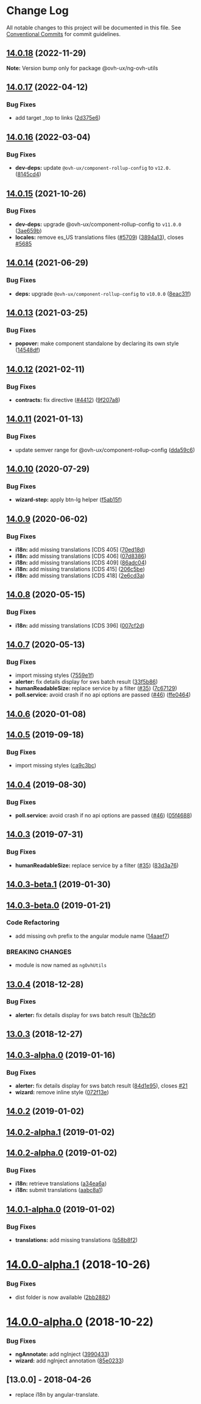 # Change Log

All notable changes to this project will be documented in this file.
See [Conventional Commits](https://conventionalcommits.org) for commit guidelines.

## [14.0.18](https://github.com/ovh/manager/compare/@ovh-ux/ng-ovh-utils@14.0.17...@ovh-ux/ng-ovh-utils@14.0.18) (2022-11-29)

**Note:** Version bump only for package @ovh-ux/ng-ovh-utils





## [14.0.17](https://github.com/ovh/manager/compare/@ovh-ux/ng-ovh-utils@14.0.16...@ovh-ux/ng-ovh-utils@14.0.17) (2022-04-12)


### Bug Fixes

* add target _top to links ([2d375e6](https://github.com/ovh/manager/commit/2d375e6ac23773f6d4f9780aa3fa8df903692adc))



## [14.0.16](https://github.com/ovh/manager/compare/@ovh-ux/ng-ovh-utils@14.0.15...@ovh-ux/ng-ovh-utils@14.0.16) (2022-03-04)


### Bug Fixes

* **dev-deps:** update `@ovh-ux/component-rollup-config` to `v12.0.` ([8145cd4](https://github.com/ovh/manager/commit/8145cd44a34cec071db4b5267182705625951077))



## [14.0.15](https://github.com/ovh/manager/compare/@ovh-ux/ng-ovh-utils@14.0.14...@ovh-ux/ng-ovh-utils@14.0.15) (2021-10-26)


### Bug Fixes

* **dev-deps:** upgrade @ovh-ux/component-rollup-config to `v11.0.0` ([3ae659b](https://github.com/ovh/manager/commit/3ae659bea59244fd5660375b9dac52055cc374b0))
* **locales:** remove es_US translations files ([#5709](https://github.com/ovh/manager/issues/5709)) ([3894a13](https://github.com/ovh/manager/commit/3894a1388393ea08b51e08bbfda416e7746fc8ca)), closes [#5685](https://github.com/ovh/manager/issues/5685)



## [14.0.14](https://github.com/ovh/manager/compare/@ovh-ux/ng-ovh-utils@14.0.13...@ovh-ux/ng-ovh-utils@14.0.14) (2021-06-29)


### Bug Fixes

* **deps:** upgrade `@ovh-ux/component-rollup-config` to `v10.0.0` ([8eac31f](https://github.com/ovh/manager/commit/8eac31f81e46d1570c131cf55788d6435842ab6d))



## [14.0.13](https://github.com/ovh/manager/compare/@ovh-ux/ng-ovh-utils@14.0.12...@ovh-ux/ng-ovh-utils@14.0.13) (2021-03-25)


### Bug Fixes

* **popover:** make component standalone by declaring its own style ([14548df](https://github.com/ovh/manager/commit/14548dfe69bc7ab7d138d4ccdc78d9b8d8375420))



## [14.0.12](https://github.com/ovh/manager/compare/@ovh-ux/ng-ovh-utils@14.0.11...@ovh-ux/ng-ovh-utils@14.0.12) (2021-02-11)


### Bug Fixes

* **contracts:** fix directive ([#4412](https://github.com/ovh/manager/issues/4412)) ([9f207a8](https://github.com/ovh/manager/commit/9f207a83ebe8e4ce947394ddea82590e1f22aff4))



## [14.0.11](https://github.com/ovh/manager/compare/@ovh-ux/ng-ovh-utils@14.0.10...@ovh-ux/ng-ovh-utils@14.0.11) (2021-01-13)


### Bug Fixes

* update semver range for @ovh-ux/component-rollup-config ([dda59c6](https://github.com/ovh/manager/commit/dda59c6b71cb4ad9ab98f06a0bf995a7eb45a1d9))



## [14.0.10](https://github.com/ovh/manager/compare/@ovh-ux/ng-ovh-utils@14.0.9...@ovh-ux/ng-ovh-utils@14.0.10) (2020-07-29)


### Bug Fixes

* **wizard-step:** apply btn-lg helper ([f5ab15f](https://github.com/ovh/manager/commit/f5ab15f1fbb3a9e606c8a2598010e52677673f99))



## [14.0.9](https://github.com/ovh/manager/compare/@ovh-ux/ng-ovh-utils@14.0.8...@ovh-ux/ng-ovh-utils@14.0.9) (2020-06-02)


### Bug Fixes

* **i18n:** add missing translations [CDS 405] ([70ed18d](https://github.com/ovh/manager/commit/70ed18d223a1e23f8f792a235e51bdfb27cd95e3))
* **i18n:** add missing translations [CDS 406] ([07d8386](https://github.com/ovh/manager/commit/07d8386a3b64403d4c838db7b57731837c9f82a1))
* **i18n:** add missing translations [CDS 409] ([86adc04](https://github.com/ovh/manager/commit/86adc0469a44a243bb3fb61296b284245a3b1b6e))
* **i18n:** add missing translations [CDS 415] ([206c5be](https://github.com/ovh/manager/commit/206c5be156e462a8c657346d682eeb764dae5b7f))
* **i18n:** add missing translations [CDS 418] ([2e6cd3a](https://github.com/ovh/manager/commit/2e6cd3a40a05108683bf90c75db9a3a8cf80fd59))



## [14.0.8](https://github.com/ovh/manager/compare/@ovh-ux/ng-ovh-utils@14.0.7...@ovh-ux/ng-ovh-utils@14.0.8) (2020-05-15)


### Bug Fixes

* **i18n:** add missing translations [CDS 396] ([007cf2d](https://github.com/ovh/manager/commit/007cf2dd05a372d22f3296bb4a77ce8760085f15))



## [14.0.7](https://github.com/ovh/manager/compare/@ovh-ux/ng-ovh-utils@14.0.6...@ovh-ux/ng-ovh-utils@14.0.7) (2020-05-13)


### Bug Fixes

* import missing styles ([7559e1f](https://github.com/ovh/manager/commit/7559e1f4980f651f1759aa74711cd116df32c36e))
* **alerter:** fix details display for sws batch result ([33f5b86](https://github.com/ovh/manager/commit/33f5b8602816d6bd2d5f10bf75f73bb1d6b3b6c5))
* **humanReadableSize:** replace service by a filter ([#35](https://github.com/ovh/manager/issues/35)) ([7c67129](https://github.com/ovh/manager/commit/7c671291b84d8d7a9fe9488da2df7ff78307c141))
* **poll.service:** avoid crash if no api options are passed ([#46](https://github.com/ovh/manager/issues/46)) ([ffe0464](https://github.com/ovh/manager/commit/ffe046406ddafcd58a9f245fd8a258ead7dde221))



## [14.0.6](https://github.com/ovh-ux/ng-ovh-utils/compare/v14.0.5...v14.0.6) (2020-01-08)



## [14.0.5](https://github.com/ovh-ux/ng-ovh-utils/compare/v14.0.4...v14.0.5) (2019-09-18)


### Bug Fixes

* import missing styles ([ca9c3bc](https://github.com/ovh-ux/ng-ovh-utils/commit/ca9c3bc))



## [14.0.4](https://github.com/ovh-ux/ng-ovh-utils/compare/v14.0.3...v14.0.4) (2019-08-30)


### Bug Fixes

* **poll.service:** avoid crash if no api options are passed ([#46](https://github.com/ovh-ux/ng-ovh-utils/issues/46)) ([05f4688](https://github.com/ovh-ux/ng-ovh-utils/commit/05f4688))



## [14.0.3](https://github.com/ovh-ux/ng-ovh-utils/compare/v14.0.3-beta.1...v14.0.3) (2019-07-31)


### Bug Fixes

* **humanReadableSize:** replace service by a filter ([#35](https://github.com/ovh-ux/ng-ovh-utils/issues/35)) ([83d3a76](https://github.com/ovh-ux/ng-ovh-utils/commit/83d3a76))



## [14.0.3-beta.1](https://github.com/ovh-ux/ng-ovh-utils/compare/v14.0.3-beta.0...v14.0.3-beta.1) (2019-01-30)



## [14.0.3-beta.0](https://github.com/ovh-ux/ng-ovh-utils/compare/v14.0.3-alpha.0...v14.0.3-beta.0) (2019-01-21)


### Code Refactoring

* add missing ovh prefix to the angular module name ([14aaef7](https://github.com/ovh-ux/ng-ovh-utils/commit/14aaef7))


### BREAKING CHANGES

* module is now named as `ngOvhUtils`



## [13.0.4](https://github.com/ovh-ux/ng-ovh-utils/compare/v13.0.3...v13.0.4) (2018-12-28)


### Bug Fixes

* **alerter:** fix details display for sws batch result  ([1b7dc5f](https://github.com/ovh-ux/ng-ovh-utils/commit/1b7dc5f))



## [13.0.3](https://github.com/ovh-ux/ng-ovh-utils/compare/v14.0.0-alpha.1...v13.0.3) (2018-12-27)



## [14.0.3-alpha.0](https://github.com/ovh-ux/ovh-utils-angular/compare/v14.0.2...v14.0.3-alpha.0) (2019-01-16)


### Bug Fixes

* **alerter:** fix details display for sws batch result ([84d1e95](https://github.com/ovh-ux/ovh-utils-angular/commit/84d1e95)), closes [#21](https://github.com/ovh-ux/ovh-utils-angular/issues/21)
* **wizard:** remove inline style ([072f13e](https://github.com/ovh-ux/ovh-utils-angular/commit/072f13e))



## [14.0.2](https://github.com/ovh-ux/ovh-utils-angular/compare/v14.0.2-alpha.1...v14.0.2) (2019-01-02)



## [14.0.2-alpha.1](https://github.com/ovh-ux/ovh-utils-angular/compare/v14.0.2-alpha.0...v14.0.2-alpha.1) (2019-01-02)



## [14.0.2-alpha.0](https://github.com/ovh-ux/ovh-utils-angular/compare/v14.0.1-alpha.0...v14.0.2-alpha.0) (2019-01-02)


### Bug Fixes

* **i18n:** retrieve translations ([a34ea6a](https://github.com/ovh-ux/ovh-utils-angular/commit/a34ea6a))
* **i18n:** submit translations ([aabc8a1](https://github.com/ovh-ux/ovh-utils-angular/commit/aabc8a1))



## [14.0.1-alpha.0](https://github.com/ovh-ux/ovh-utils-angular/compare/v14.0.0-alpha.1...v14.0.1-alpha.0) (2019-01-02)


### Bug Fixes

* **translations:** add missing translations ([b58b8f2](https://github.com/ovh-ux/ovh-utils-angular/commit/b58b8f2))



<a name="14.0.0-alpha.1"></a>
# [14.0.0-alpha.1](https://github.com/ovh-ux/ovh-utils-angular/compare/v14.0.0-alpha.0...v14.0.0-alpha.1) (2018-10-26)


### Bug Fixes

* dist folder is now available ([2bb2882](https://github.com/ovh-ux/ovh-utils-angular/commit/2bb2882))



<a name="14.0.0-alpha.0"></a>
# [14.0.0-alpha.0](https://github.com/ovh-ux/ovh-utils-angular/compare/v13.0.2...v14.0.0-alpha.0) (2018-10-22)


### Bug Fixes

* **ngAnnotate:** add ngInject ([3990433](https://github.com/ovh-ux/ovh-utils-angular/commit/3990433))
* **wizard:** add ngInject annotation ([85e0233](https://github.com/ovh-ux/ovh-utils-angular/commit/85e0233))



## [13.0.0] - 2018-04-26
- replace i18n by angular-translate.
